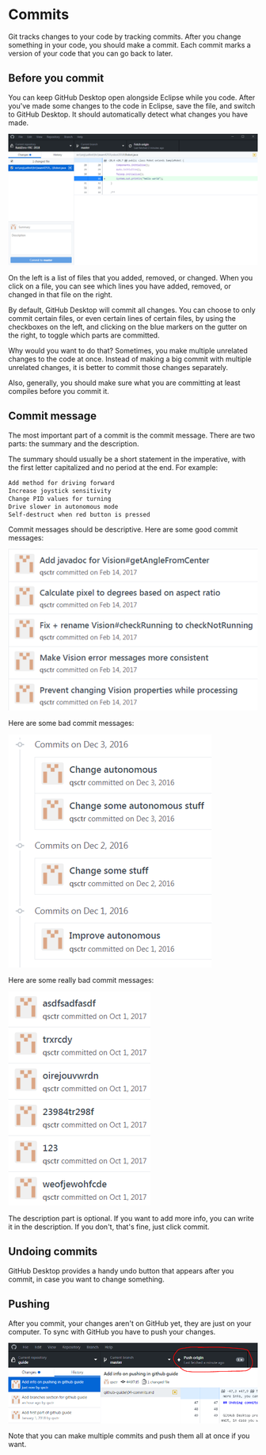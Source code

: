 # Commits

Git tracks changes to your code by tracking commits. After you change something in your code, you should make a commit. Each commit marks a version of your code that you can go back to later.

## Before you commit

You can keep GitHub Desktop open alongside Eclipse while you code. After you've made some changes to the code in Eclipse, save the file, and switch to GitHub Desktop. It should automatically detect what changes you have made.

![](img/committing.png)

On the left is a list of files that you added, removed, or changed. When you click on a file, you can see which lines you have added, removed, or changed in that file on the right.

By default, GitHub Desktop will commit all changes. You can choose to only commit certain files, or even certain lines of certain files, by using the checkboxes on the left, and clicking on the blue markers on the gutter on the right, to toggle which parts are committed.

Why would you want to do that? Sometimes, you make multiple unrelated changes to the code at once. Instead of making a big commit with multiple unrelated changes, it is better to commit those changes separately.

Also, generally, you should make sure what you are committing at least compiles before you commit it.

## Commit message

The most important part of a commit is the commit message. There are two parts: the summary and the description.

The summary should usually be a short statement in the imperative, with the first letter capitalized and no period at the end. For example:

```
Add method for driving forward
Increase joystick sensitivity
Change PID values for turning
Drive slower in autonomous mode
Self-destruct when red button is pressed
```

Commit messages should be descriptive. Here are some good commit messages:

![](img/good-commit-messages.png)

Here are some bad commit messages:

![](img/bad-commit-messages.png)

Here are some really bad commit messages:

![](img/really-bad-commit-messages.png)

The description part is optional. If you want to add more info, you can write it in the description. If you don't, that's fine, just click commit.

## Undoing commits

GitHub Desktop provides a handy undo button that appears after you commit, in case you want to change something.

## Pushing

After you commit, your changes aren't on GitHub yet, they are just on your computer. To sync with GitHub you have to push your changes.

![](img/push.png)

Note that you can make multiple commits and push them all at once if you want.
